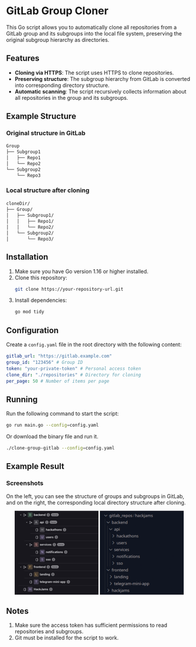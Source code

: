 
# GitLab Group Cloner

This Go script allows you to automatically clone all repositories from a GitLab group and its subgroups into the local file system, preserving the original subgroup hierarchy as directories.

## Features

- **Cloning via HTTPS**: The script uses HTTPS to clone repositories.
- **Preserving structure**: The subgroup hierarchy from GitLab is converted into corresponding directory structure.
- **Automatic scanning**: The script recursively collects information about all repositories in the group and its subgroups.

## Example Structure

### Original structure in GitLab

```
Group
├── Subgroup1
│   ├── Repo1
│   └── Repo2
└── Subgroup2
    └── Repo3
```

### Local structure after cloning

```
cloneDir/
├── Group/
│   ├── Subgroup1/
│   │   ├── Repo1/
│   │   └── Repo2/
│   └── Subgroup2/
│       └── Repo3/
```

## Installation

1. Make sure you have Go version 1.16 or higher installed.
2. Clone this repository:
   ```bash
   git clone https://your-repository-url.git
   ```
3. Install dependencies:
   ```bash
   go mod tidy
   ```

## Configuration

Create a `config.yaml` file in the root directory with the following content:

```yaml
gitlab_url: "https://gitlab.example.com"
group_id: "123456" # Group ID
token: "your-private-token" # Personal access token
clone_dir: "./repositories" # Directory for cloning
per_page: 50 # Number of items per page
```

## Running

Run the following command to start the script:

```bash
go run main.go --config=config.yaml
```

Or download the binary file and run it.

```bash
./clone-group-gitlab --config=config.yaml
```

## Example Result

### Screenshots

On the left, you can see the structure of groups and subgroups in GitLab, and on the right, the corresponding local directory structure after cloning.

<p align="center">
  <img src="./img/gitlab_structure.png" alt="GitLab Structure" width="45%">
  <img src="./img/local_structure.png" alt="Local Structure" width="45%">
</p>

## Notes

1. Make sure the access token has sufficient permissions to read repositories and subgroups.
2. Git must be installed for the script to work.

